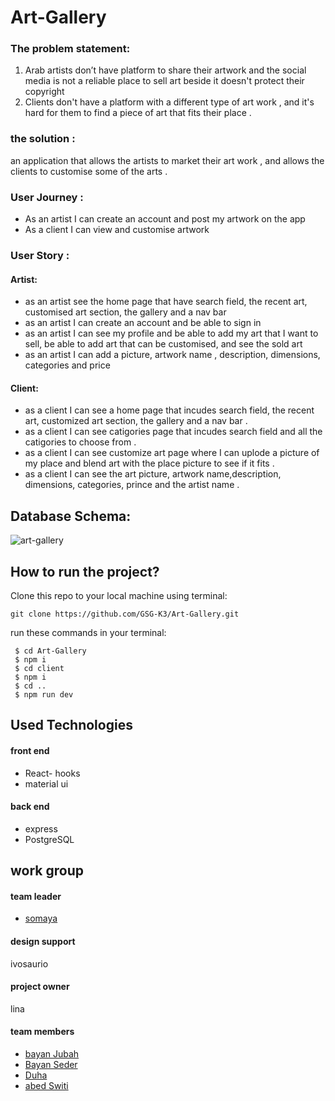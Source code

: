 # Art-Gallery
### The problem statement:
1) Arab artists don’t have platform to share their artwork and the social media is not a reliable place to sell art beside it doesn't protect their copyright 
2) Clients don't have a platform with a different type of art work , and it's hard for them to find a piece of art that fits their place .
### the solution :
an application that allows the artists to market their art work , and allows the clients to customise some of the arts .


### User Journey : 
- As an artist I can create an account and post my artwork on the app
- As a client I can view and customise artwork

### User Story : 
#### Artist:
- as an artist see the home page that have search field, the recent art, customised art section, the gallery and a nav bar
- as an artist I can create an account and be able to sign in
- as an artist I can see my profile and be able to add my art that I want to sell, be able to add art that can be customised, and see the sold art
- as an artist I can add a picture, artwork name , description, dimensions, categories and price

#### Client:
- as a client I can see a home page that incudes search field, the recent art, customized art section, the gallery and a nav bar .
- as a client I can see catigories page that incudes search field and all the catigories to choose from .
- as a client I can see customize art page where I can uplode a picture of my place and blend art with the place picture to see if it fits .
- as a client I can see the art picture, artwork name,description, dimensions, categories, prince and the artist name .

## Database Schema:
![art-gallery](https://user-images.githubusercontent.com/56638980/86110464-44e35580-bace-11ea-8dd7-f177b03dc0fc.png)

## How to run the project?

Clone this repo to your local machine using terminal:

`git clone https://github.com/GSG-K3/Art-Gallery.git`

run these commands in your terminal:
```
 $ cd Art-Gallery
 $ npm i
 $ cd client
 $ npm i
 $ cd ..
 $ npm run dev
 ```
 ## Used Technologies
#### front end

 -  React- hooks 
 -  material ui 

#### back end 

 -  express
 -  PostgreSQL

## work group 
#### team leader 
- [somaya](https://github.com/someyaaltous)
#### design support 
ivosaurio
#### project owner
lina 
#### team members
- [bayan Jubah](https://github.com/bayan-404)
- [Bayan Seder](https://github.com/bayanseder)
- [Duha](https://github.com/Duha96)
- [abed Switi](https://github.com/aboodswiti)

